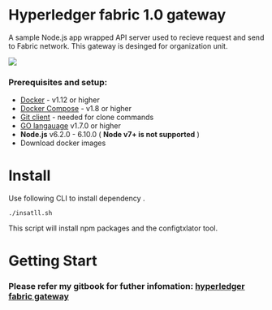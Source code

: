 # Hyperledger fabric 1.0 gateway

A sample Node.js app wrapped API server used to recieve request and send to Fabric network. This gateway is desinged for organization unit.

![](https://as937179131.gitbooks.io/hyperledger-fabric-gateway/content/assets/import.png)

### Prerequisites and setup:

* [Docker](https://www.docker.com/products/overview) - v1.12 or higher
* [Docker Compose](https://docs.docker.com/compose/overview/) - v1.8 or higher
* [Git client](https://git-scm.com/downloads) - needed for clone commands
* [GO langauage](https://golang.org/dl/) v1.7.0 or higher
* **Node.js** v6.2.0 - 6.10.0 ( __Node v7+ is not supported__ )
* Download docker images





# Install
Use following CLI to install dependency .
```
./insatll.sh
```
This script will install npm packages and the configtxlator tool.
# Getting Start

### Please refer my gitbook for futher infomation: [hyperledger fabric gateway](https://as937179131.gitbooks.io/hyperledger-fabric-gateway/content/)
